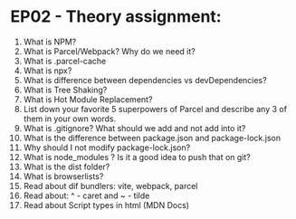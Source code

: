 # EP02 - Theory assignment:

1) What is NPM?
2) What is Parcel/Webpack? Why do we need it?
3) What is .parcel-cache
4) What is npx?
5) What is difference between dependencies vs devDependencies?
6) What is Tree Shaking?
7) What is Hot Module Replacement?
8) List down your favorite 5 superpowers of Parcel and describe any 3 of them in your own words.
9) What is .gitignore? What should we add and not add into it?
10) What is the difference between package.json and package-lock.json
11) Why should I not modify package-lock.json?
12) What is node_modules ? Is it a good idea to push that on git?
13) What is the dist folder?
14) What is browserlists?
15) Read about dif bundlers: vite, webpack, parcel
16) Read about: ^ - caret and ~ - tilde
17) Read about Script types in html (MDN Docs)